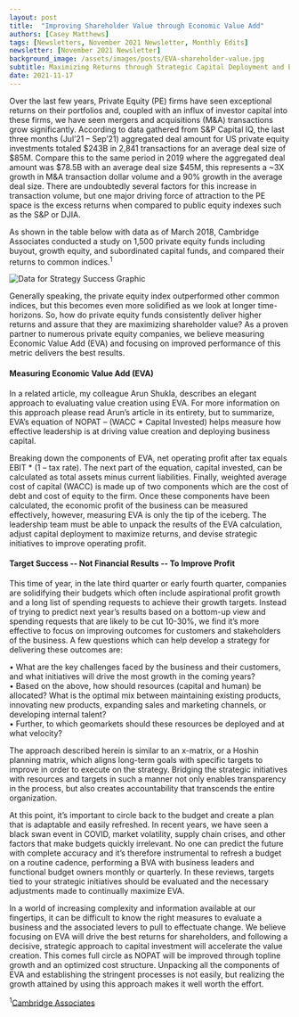 ```yaml
---
layout: post
title:  "Improving Shareholder Value through Economic Value Add"
authors: [Casey Matthews]
tags: [Newsletters, November 2021 Newsletter, Monthly Edits]
newsletter: [November 2021 Newsletter]
background_image: /assets/images/posts/EVA-shareholder-value.jpg
subtitle: Maximizing Returns through Strategic Capital Deployment and Economic Value Add
date: 2021-11-17
---
```

Over the last few years, Private Equity (PE) firms have seen exceptional returns on their portfolios and, coupled with an influx of investor capital into these firms, we have seen mergers and acquisitions (M&A) transactions grow significantly. According to data gathered from S&P Capital IQ, the last three months (Jul’21 – Sep’21) aggregated deal amount for US private equity investments totaled $243B in 2,841 transactions for an average deal size of $85M. Compare this to the same period in 2019 where the aggregated deal amount was $78.5B with an average deal size $45M, this represents a ~3X growth in M&A transaction dollar volume and a 90% growth in the average deal size. There are undoubtedly several factors for this increase in transaction volume, but one major driving force of attraction to the PE space is the excess returns when compared to public equity indexes such as the S&P or DJIA. 

As shown in the table below with data as of March 2018, Cambridge Associates conducted a study on 1,500 private equity funds including buyout, growth equity, and subordinated capital funds, and compared their returns to common indices.<sup>1</sup>

<img src="https://slkone.com/images/EVA-index.jpg" alt="Data for Strategy Success Graphic">

Generally speaking, the private equity index outperformed other common indices, but this becomes even more solidified as we look at longer time-horizons. So, how do private equity funds consistently deliver higher returns and assure that they are maximizing shareholder value? As a proven partner to numerous private equity companies, we believe measuring Economic Value Add (EVA) and focusing on improved performance of this metric delivers the best results.

#### Measuring Economic Value Add (EVA)

In a related article, my colleague Arun Shukla, describes an elegant approach to evaluating value creation using EVA. For more information on this approach please read Arun’s article in its entirety, but to summarize, EVA’s equation of NOPAT – (WACC * Capital Invested) helps measure how effective leadership is at driving value creation and deploying business capital. 

Breaking down the components of EVA, net operating profit after tax equals EBIT * (1 – tax rate). The next part of the equation, capital invested, can be calculated as total assets minus current liabilities. Finally, weighted average cost of capital (WACC) is made up of two components which are the cost of debt and cost of equity to the firm. Once these components have been calculated, the economic profit of the business can be measured effectively, however, measuring EVA is only the tip of the iceberg. The leadership team must be able to unpack the results of the EVA calculation, adjust capital deployment to maximize returns, and devise strategic initiatives to improve operating profit.

#### Target Success -- Not Financial Results -- To Improve Profit

This time of year, in the late third quarter or early fourth quarter, companies are solidifying their budgets which often include aspirational profit growth and a long list of spending requests to achieve their growth targets. Instead of trying to predict next year’s results based on a bottom-up view and spending requests that are likely to be cut 10-30%, we find it’s more effective to focus on improving outcomes for customers and stakeholders of the business. A few questions which can help develop a strategy for delivering these outcomes are:

•	What are the key challenges faced by the business and their customers, and what initiatives will drive the most growth in the coming years?<br>
•	Based on the above, how should resources (capital and human) be allocated? What is the optimal mix between maintaining existing products, innovating new products, expanding sales and marketing channels, or developing internal talent?<br>
•	Further, to which geomarkets should these resources be deployed and at what velocity?

The approach described herein is similar to an x-matrix, or a Hoshin planning matrix, which aligns long-term goals with specific targets to improve in order to execute on the strategy. Bridging the strategic initiatives with resources and targets in such a manner not only enables transparency in the process, but also creates accountability that transcends the entire organization.

At this point, it’s important to circle back to the budget and create a plan that is adaptable and easily refreshed. In recent years, we have seen a black swan event in COVID, market volatility, supply chain crises, and other factors that make budgets quickly irrelevant. No one can predict the future with complete accuracy and it’s therefore instrumental to refresh a budget on a routine cadence, performing a BVA with business leaders and functional budget owners monthly or quarterly. In these reviews, targets tied to your strategic initiatives should be evaluated and the necessary adjustments made to continually maximize EVA.

In a world of increasing complexity and information available at our fingertips, it can be difficult to know the right measures to evaluate a business and the associated levers to pull to effectuate change. We believe focusing on EVA will drive the best returns for shareholders, and following a decisive, strategic approach to capital investment will accelerate the value creation. This comes full circle as NOPAT will be improved through topline growth and an optimized cost structure. Unpacking all the components of EVA and establishing the stringent processes is not easily, but realizing the growth attained by using this approach makes it well worth the effort. 

<sup>1</sup><a href="https://www.cambridgeassociates.com/" target="_blank">Cambridge Associates</a>
